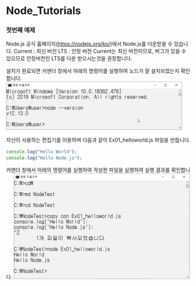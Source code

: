 # Node_Tutorials

### 첫번째 예제

Node.js 공식 홈페이지(https://nodejs.org/ko/)에서 Node.js를 다운받을 수 있습니다.
Current : 최신 버전
LTS : 안정 버전
Current는 최신 버전이므로, 버그가 있을 수 있으므로 안정버전인 LTS를 다운 받으시는것을 권장합니다.


설치가 완료되면 커맨더 창에서 아래의 명령어를 실행하여 노드가 잘 설치되었는지 확인합니다.<img src="001.png" alt="001" style="zoom:50%;" />

자신이 사용하는 편집기를 이용하며 다음과 같이 Ex01_helloworld.js 파일을 만듭니다.

```js
console.log("Hello World");
console.log("Hello Node.js");
```

커맨더 창에서 아래의 명령어를 실행하여 작성한 파일을 실행하여 실행 결과를 확인합니다. <img src="002.png" alt="002" style="zoom:50%;" />



